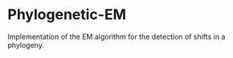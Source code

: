 Phylogenetic-EM
===============

Implementation of the EM algorithm for the detection of shifts in a phylogeny.
